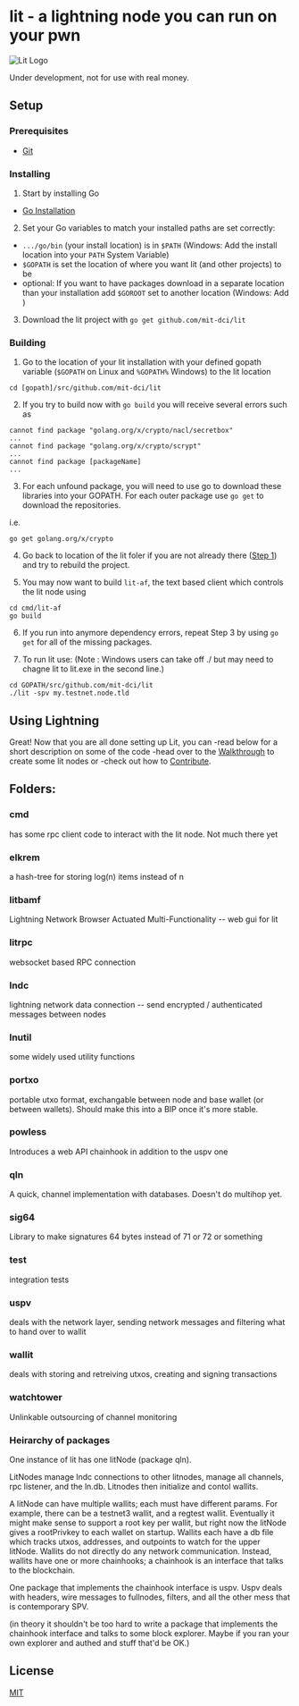 # lit - a lightning node you can run on your pwn
![Lit Logo](litlogo145.png)

Under development, not for use with real money.

## Setup

### Prerequisites
- [Git](https://git-scm.com/)

### Installing

1. Start by installing Go 
 - [Go Installation](https://golang.org/doc/install)

2. Set your Go variables to match your installed paths are set correctly:
- `.../go/bin` (your install location) is in `$PATH` (Windows: Add the install location into your `PATH` System Variable)
- `$GOPATH` is set the location of where you want lit (and other projects) to be 
-  optional: If you want to have packages download in a separate location than your installation add `$GOROOT` set to another location (Windows: Add )

3. Download the lit project with `go get github.com/mit-dci/lit`

### Building

1. Go to the location of your lit installation with your defined gopath variable (`$GOPATH` on Linux and `%GOPATH%` Windows) to the lit location
```
cd [gopath]/src/github.com/mit-dci/lit
```

2. If you try to build now with `go build` you will receive several errors such as
```
cannot find package "golang.org/x/crypto/nacl/secretbox"
...
cannot find package "golang.org/x/crypto/scrypt"
...
cannot find package [packageName]
...
```

3. For each unfound package, you will need to use go to download these libraries into your GOPATH. For each outer package use `go get` to download the repositories.

i.e.
```
go get golang.org/x/crypto
```

4. Go back to location of the lit foler if you are not already there ([Step 1](#building)) and try to rebuild the project.

5. You may now want to build `lit-af`, the text based client which controls the lit node using
```
cd cmd/lit-af
go build
```

6. If you run into anymore dependency errors, repeat Step 3 by using `go get` for all of the missing packages.

7. To run lit use: 
(Note : Windows users can take off ./ but may need to chagne lit to lit.exe in the second line.)
```
cd GOPATH/src/github.com/mit-dci/lit 
./lit -spv my.testnet.node.tld
```

## Using Lightning

Great! Now that you are all done setting up Lit, you can 
-read below for a short description on some of the code
-head over to the [Walkthrough](./WALKTHROUGH.md) to create some lit nodes or
-check out how to [Contribute](./CONTRIBUTING.md).


## Folders:

### cmd
has some rpc client code to interact with the lit node.  Not much there yet

### elkrem
a hash-tree for storing log(n) items instead of n

### litbamf
Lightning Network Browser Actuated Multi-Functionality -- web gui for lit

### litrpc
websocket based RPC connection

### lndc
lightning network data connection -- send encrypted / authenticated messages between nodes

### lnutil
some widely used utility functions

### portxo
portable utxo format, exchangable between node and base wallet (or between wallets).  Should make this into a BIP once it's more stable.

### powless
Introduces a web API chainhook in addition to the uspv one

### qln
A quick, channel implementation with databases.  Doesn't do multihop yet.

### sig64
Library to make signatures 64 bytes instead of 71 or 72 or something

### test
integration tests

### uspv
deals with the network layer, sending network messages and filtering what to hand over to wallit

### wallit
deals with storing and retreiving utxos, creating and signing transactions

### watchtower
Unlinkable outsourcing of channel monitoring




### Heirarchy of packages

One instance of lit has one litNode (package qln).

LitNodes manage lndc connections to other litnodes, manage all channels, rpc listener, and the ln.db.  Litnodes then initialize and contol wallits.


A litNode can have multiple wallits; each must have different params.  For example, there can be a testnet3 wallit, and a regtest wallit.  Eventually it might make sense to support a root key per wallit, but right now the litNode gives a rootPrivkey to each wallet on startup.  Wallits each have a db file which tracks utxos, addresses, and outpoints to watch for the upper litNode.  Wallits do not directly do any network communication.  Instead, wallits have one or more chainhooks; a chainhook is an interface that talks to the blockchain.


One package that implements the chainhook interface is uspv.  Uspv deals with headers, wire messages to fullnodes, filters, and all the other mess that is contemporary SPV.

(in theory it shouldn't be too hard to write a package that implements the chainhook interface and talks to some block explorer.  Maybe if you ran your own explorer and authed and stuff that'd be OK.)


## License
[MIT](https://github.com/mit-dci/lit/blob/master/LICENSE)
